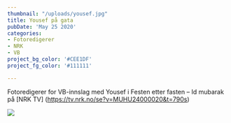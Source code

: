 ```yaml
---
thumbnail: "/uploads/yousef.jpg"
title: Yousef på gata
pubDate: 'May 25 2020'
categories:
- Fotoredigerer
- NRK
- VB
project_bg_color: '#CEE1DF'
project_fg_color: '#111111'

---
```

Fotoredigerer for VB-innslag med Yousef i Festen etter fasten – Id mubarak på [NRK TV] (https://tv.nrk.no/se?v=MUHU24000020&t=790s)

![](/uploads/yousef.jpg)